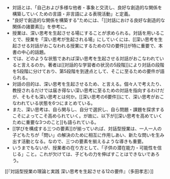 - 対話とは、「自己および多様な他者・事象と交流し、良好な創造的な関係を構築していくための言語・非言語による表現活動」と定義。
- "良好で創造的な関係を構築する"ためには、「[[対話における良好な創造的な関係の諸要素]]」を参考に。
- 授業は、深い思考を生起させる場にすることが求められる。対話を用いることで、授業を「深い思考が生起される場」にしていくには、[[深い思考を生起させる対話がおこなわれる授業にするための12の要件]]が特に重要で、本書の中心的話題。
- では、どのような状態であれば深い思考を生起させる対話がおこなわれていると言えるのか。著者は[[対話的な学習者の状況の5段階]]により対話の段階を5段階に分けており、第5段階を到達点として、そこに至るための要件が語られる。
- 対話の目的は、深い思考を生起させるため、と言える。個々人で考えたり、教授されるだけでは届き得ない深い思考に至るための対話を指向するわけだが、そもそも深い思考とは何か。[[深い思考の6要件]]にて、深い思考がおこなわれている状態を6つにまとめている。
- また、深い思考は、自ら関与し、自分で選択し、自ら問題・課題を探求するこそによってこそ高められていく。が故に、以下が[[深い思考を高めていくために重要な3つのこと]]も語られている。
- [[学びを構成する三つの要素]]が揃っていれば、対話型授業は、一人一人の子どもたちが「問い」の解決のために相互に作用しあい、新たな問いを生み出す活動となる。なので、三つの要素を揃えるような導きも重要。
- いうまでもないが、授業者の在り方として、「子供の潜在能力・可能性を信じる」こと。これが欠けては、子どもの力を伸ばすことはできないであろう。

[[『対話型授業の理論と実践 深い思考を生起させる12の要件』（多田孝志）]]